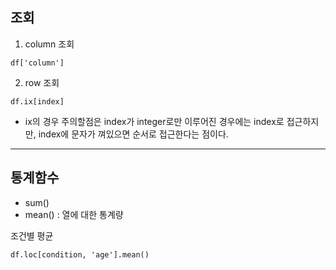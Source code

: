 ## 조회
1. column 조회
```
df['column']
```  


2. row 조회
```
df.ix[index]
```
+ ix의 경우 주의할점은 index가 integer로만 이루어진 경우에는 index로 접근하지만, index에 문자가 껴있으면 순서로 접근한다는 점이다. 

***
## 통계함수
+ sum()
+ mean() : 열에 대한 통계량

조건별 평균
```
df.loc[condition, 'age'].mean()
```

